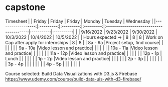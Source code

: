 # capstone

Timesheet
|                   |   Friday  |   Friday  |   Friday  |                  Monday                 |  Tuesday  | Wednesday |
|------------------:|:---------:|:---------:|:---------:|:---------------------------------------:|:---------:|:---------:|
|                   | 9/16/2022 | 9/23/2022 | 9/30/2022 |                10/3/2022                | 10/4/2022 | 10/5/2022 |
| Hours expected -> |     8     |     8     |     8     | Work on Cap after apply for internships |     8     |     8     |
|           8a - 9a |Project setup, find course|           |           |                                         |           |           |
|          9a - 10a |Video lesson and practice|           |           |                                         |           |           |
|         10a - 11a |Video lesson and practice|           |           |                                         |           |           |
|         11a - 12p |Video lesson and practice|           |           |                                         |           |           |
|          12p - 1p |      Lunch     |           |           |                                         |           |           |
|           1p - 2p |Video lesson and practice|           |           |                                         |           |           |
|           2p - 3p |           |           |           |                                         |           |           |
|           3p - 4p |           |           |           |                                         |           |           |
|           4p - 5p |           |           |           |                                         |           |           |

Course selected: Build Data Visualizations with D3.js & Firebase https://www.udemy.com/course/build-data-uis-with-d3-firebase/
